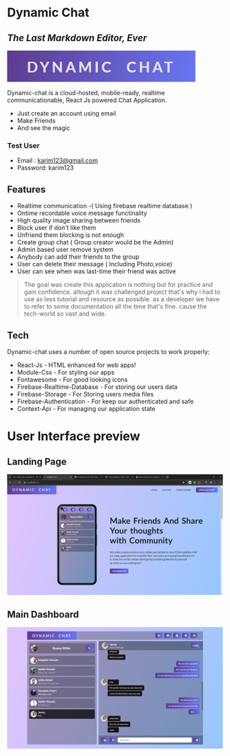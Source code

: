# Dynamic Chat 
## _The Last Markdown Editor, Ever_

[![N|Solid](/src/assets//screenshot/logo.jpg.png)](https://dynamic-chat.netlify.app/)

Dynamic-chat is a cloud-hosted, mobile-ready, realtime communicationable,
React Js powered Chat Application.

- Just create an account using email
- Make Friends 
- And see the magic

### Test User
- Email : karim123@gmail.com
- Password: karim123

## Features


- Realtime communication -( Using firebase realtime database )
- Ontime recordable voice message functinality
- High quality image sharing between friends
- Block user if don't like them
- Unfriend them blocking is not enough
- Create group chat ( Group creator would be the Admin)
- Admin based user remove system
- Anybody can add their friends to the group
- User can delete their message ( Including Photo,voice)
- User can see when was last-time their friend was active


> The goal was create this application is nothing
> but for practice and gain confidence.
> altough it was challenged project 
> that's why i had to use as less tutorial and 
> resource as possible. as a developer we have to refer 
> to some documentation all the time that's fine.
> cause the tech-world so vast and wide.

## Tech

Dynamic-chat uses a number of open source projects to work properly:

   
- React-Js - HTML enhanced for web apps!
- Module-Css - For styling our apps
- Fontawesome - For good looking icons
- Firebase-Realtime-Database - For storing our users data
- Firebase-Storage - For Storing users media files
- Firebase-Authentication - For keep our authenticated and safe 
- Context-Api - For managing our application state

# User Interface preview 


## Landing Page

![Landing Page](./src/assets/screenshot/landingPage.png)


## Main Dashboard 

![Dashboard](./src/assets/screenshot/dashboard.png)



